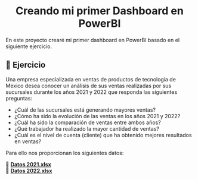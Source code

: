 <h1 align="center"> Creando mi primer Dashboard en PowerBI</h1>
En este proyecto crearé mi primer dashboard en PowerBI basado en el siguiente ejercicio.

## :page_with_curl: Ejercicio
<p>
  Una empresa especializada en ventas de productos de tecnología de Mexico desea conocer un análisis de sus ventas realizadas por sus sucursales durante los años 2021 y 2022 que responda las siguientes preguntas:
</p>

- ¿Cuál de las sucursales está generando mayores ventas?
- ¿Cómo ha sido la evolución de las ventas en los años 2021 y 2022?
- ¿Cuál ha sido la comparación de ventas entre ambos años?
- ¿Qué trabajador ha realizado la mayor cantidad de ventas?
- ¿Cuál es el nivel de cuenta (cliente) que ha obtenido mejores resultados en ventas?

Para ello nos proporcionan los siguientes datos:

📎 **[Datos 2021.xlsx](./assets/docs/Datos2021.xlsx)**  
📎 **[Datos 2022.xlsx](./assets/docs/Datos2022.xlsx)**

